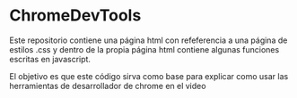 # ChromeDevTools
Este repositorio contiene una página html con refeferencia a una página de estilos .css y dentro de la propia página html contiene algunas funciones escritas en javascript.

El objetivo es que este código sirva como base para explicar como usar las herramientas de desarrollador de chrome en el video